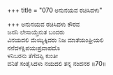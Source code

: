 +++
title = "070 ಅನುನಯವ ರಚಿಸಿದಳು"

+++
ಅನುನಯವ ರಚಿಸಿದಳು ಕೌರವ  
ಜನನಿ ಲೇಸಾಯ್ತೆನುತ ಬಂದರು   
ವಿನಯದಲಿ ಮೆಯ್ಯಿಕ್ಕಿದರು ನಿಜ ಮಾತೆಯಂಘ್ರಿಯಲಿ  
ನನೆದಳಕ್ಷಿಪಯಃಪ್ರವಾಹದೊ  
ಳನಿಬರನು ತೆಗೆದಪ್ಪಿ ಕುಂತೀ  
ವನಿತೆ ಸಂತೈಸಿದಳು ನಯದಲಿ ತನ್ನ ನಂದನರ      ॥70॥